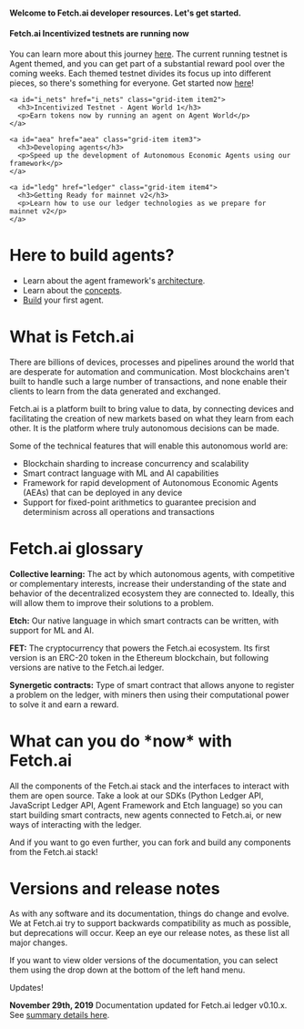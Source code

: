 <div id="qst1" class="grid-container">
  <div class="grid-item item1">
    <h4>Welcome to Fetch.ai developer resources. Let's get started.</h4>
  </div>
</div>
<div id="qst" class="grid-container">
  <div class="grid-item item1">
    <h4>Fetch.ai Incentivized testnets are running now</h4>
    <p>You can learn more about this journey <a href="inets/">here</a>. The current running testnet is Agent themed, and you can get part of a substantial reward pool over the coming weeks. Each themed testnet divides its focus up into different pieces, so there's something for everyone. Get started now <a href="inets/quickstart-aw1">here</a>!</p>
  </div>

    <a id="i_nets" href="i_nets" class="grid-item item2">
      <h3>Incentivized Testnet - Agent World 1</h3>
      <p>Earn tokens now by running an agent on Agent World</p>
    </a>

    <a id="aea" href="aea" class="grid-item item3">
      <h3>Developing agents</h3>
      <p>Speed up the development of Autonomous Economic Agents using our framework</p>
    </a>

    <a id="ledg" href="ledger" class="grid-item item4">
      <h3>Getting Ready for mainnet v2</h3>
      <p>Learn how to use our ledger technologies as we prepare for mainnet v2</p>
    </a>

  <div class="grid-item item_whole_row no-padding">
    <h1>Here to build agents?</h1>
    <ul>
      <li>Learn about the agent framework's <a href="../aea/diagram">architecture</a>.</li>
      <li>Learn about the <a href="../aea">concepts</a>.</li>
      <li><a href="../aea/quickstart">Build</a> your first agent.</li>
    </ul>
  </div>

  <div class="grid-item item_whole_row no-padding">
    <h1>What is Fetch.ai</h1>
    <p>There are billions of devices, processes and pipelines around the world that are desperate for automation and communication. Most blockchains aren't built to handle such a large number of transactions, and none enable their clients to learn from the data generated and exchanged.</p>
    <p>Fetch.ai is a platform built to bring value to data, by connecting devices and facilitating the creation of new markets based on what they learn from each other. It is the platform where truly autonomous decisions can be made.</p>
    <p>Some of the technical features that will enable this autonomous world are:</p>
    <ul>
      <li>Blockchain sharding to increase concurrency and scalability</li>
      <li>Smart contract language with ML and AI capabilities</li>
      <li>Framework for rapid development of Autonomous Economic Agents (AEAs) that can be deployed in any device</li>
      <li>Support for fixed-point arithmetics to guarantee precision and determinism across all operations and transactions</li>
    </ul>
  </div>

  <div class="grid-item item_whole_row no-padding">
    <h1>Fetch.ai glossary</h1>
    <p><strong>Collective learning:</strong> The act by which autonomous agents, with competitive or complementary interests, increase their understanding of the state and behavior of the decentralized ecosystem they are connected to. Ideally, this will allow them to improve their solutions to a problem.</p>
    <p><strong>Etch:</strong> Our native language in which smart contracts can be written, with support for ML and AI.</p>
    <p><strong>FET:</strong> The cryptocurrency that powers the Fetch.ai ecosystem. Its first version is an ERC-20 token in the Ethereum blockchain, but following versions are native to the Fetch.ai ledger.</p>
    <p><strong>Synergetic contracts:</strong> Type of smart contract that allows anyone to register a problem on the ledger, with miners then using their computational power to solve it and earn a reward.</p>
  </div>

  <div class="grid-item item_whole_row no-padding">
    <h1>What can you do *now* with Fetch.ai</h1>
    <p>All the components of the Fetch.ai stack and the interfaces to interact with them are open source. Take a look at our SDKs (Python Ledger API, JavaScript Ledger API, Agent Framework and Etch language) so you can start building smart contracts, new agents connected to Fetch.ai, or new ways of interacting with the ledger.</p>
    <p>And if you want to go even further, you can fork and build any components from the Fetch.ai stack!</p>
  </div>

  <div class="grid-item item_whole_row no-padding">
    <h1>Versions and release notes</h1>
    <p>As with any software and its documentation, things do change and evolve. We at Fetch.ai try to support backwards compatibility as much as possible, but deprecations will occur. Keep an eye our release notes, as these list all major changes.</p>
    <p>If you want to view older versions of the documentation, you can select them using the drop down at the bottom of the left hand menu.</p>
  </div>
</div>

<!--/div--><!-- One closing div too many-->
<!-- stuff outside of tags (added a pre for now -->

<div class="admonition note">
  <p class="admonition-title">Updates!</p>
  <p><strong>November 29th, 2019</strong>
  Documentation updated for Fetch.ai ledger v0.10.x. See <a href="summary" target="_blank">summary details here</a>.</p>
</div>

<br/>
